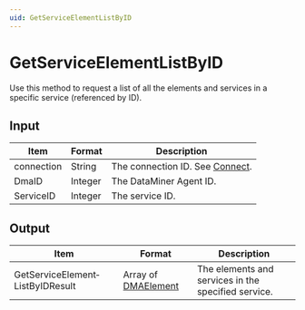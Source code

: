 ```yaml
---
uid: GetServiceElementListByID
---
```


# GetServiceElementListByID

Use this method to request a list of all the elements and services in a specific service (referenced by ID).

## Input

| Item       | Format  | Description                                   |
|------------|---------|-----------------------------------------------|
| connection | String  | The connection ID. See [Connect](xref:Connect). |
| DmaID      | Integer | The DataMiner Agent ID.                       |
| ServiceID  | Integer | The service ID.                               |

## Output

| Item | Format | Description |
|--|--|--|
| GetServiceElement­ListByIDResult | Array of [DMAElement](xref:DMAElement1) | The elements and services in the specified service. |
